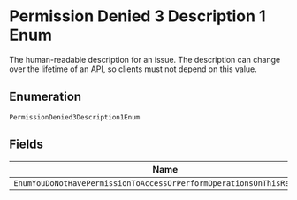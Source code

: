 
# Permission Denied 3 Description 1 Enum

The human-readable description for an issue. The description can change over the lifetime of an API, so clients must not depend on this value.

## Enumeration

`PermissionDenied3Description1Enum`

## Fields

| Name |
|  --- |
| `EnumYouDoNotHavePermissionToAccessOrPerformOperationsOnThisResource` |

